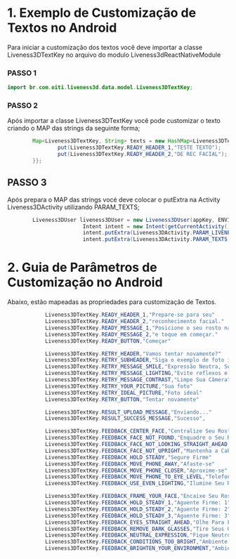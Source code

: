 # 1. Exemplo de Customização de Textos no Android

Para iniciar a customização dos textos você deve importar a classe Liveness3DTextKey no arquivo do modulo Liveness3dReactNativeModule

### PASSO 1

```java
import br.com.oiti.liveness3d.data.model.Liveness3DTextKey;
```

### PASSO 2

Após importar a classe Liveness3DTextKey você pode customizar o texto criando o MAP das strings da seguinte forma;

```java
        Map<Liveness3DTextKey, String> texts = new HashMap<Liveness3DTextKey, String>() {{
                put(Liveness3DTextKey.READY_HEADER_1,"TESTE TEXTO");
                put(Liveness3DTextKey.READY_HEADER_2,"DE REC FACIAL");
        }};
```

## PASSO 3

Após prepara o MAP das strings vocé deve colocar o putExtra na Activity Liveness3DActivity utilizando PARAM_TEXTS;

```java
        Liveness3DUser liveness3DUser = new Liveness3DUser(appKey, ENVIRONMENT3D.HML, null);
                        Intent intent = new Intent(getCurrentActivity(), Liveness3DActivity.class);
                        intent.putExtra(Liveness3DActivity.PARAM_LIVENESS3D_USER, liveness3DUser);
                        intent.putExtra(Liveness3DActivity.PARAM_TEXTS, (Serializable) texts);
```

# 2. Guia de Parâmetros de Customização no Android

Abaixo, estão mapeadas as propriedades para customização de Textos.

```java
            Liveness3DTextKey.READY_HEADER_1,"Prepare-se para seu"
            Liveness3DTextKey.READY_HEADER_2,"reconhecimento facial."
            Liveness3DTextKey.READY_MESSAGE_1,"Posicione o seu rosto na moldura, aproxime-se"
            Liveness3DTextKey.READY_MESSAGE_2,"e toque em começar."
            Liveness3DTextKey.READY_BUTTON,"Começar"

            Liveness3DTextKey.RETRY_HEADER,"Vamos tentar novamente?"
            Liveness3DTextKey.RETRY_SUBHEADER,"Siga o exemplo de foto ideal abaixo:"
            Liveness3DTextKey.RETRY_MESSAGE_SMILE,"Expressão Neutra, Sem Sorrir",
            Liveness3DTextKey.RETRY_MESSAGE_LIGHTING,"Evite reflexos e iluminação extrema."
            Liveness3DTextKey.RETRY_MESSAGE_CONTRAST,"Limpe Sua Câmera"
            Liveness3DTextKey.RETRY_YOUR_PICTURE,"Sua foto"
            Liveness3DTextKey.RETRY_IDEAL_PICTURE,"Foto ideal"
            Liveness3DTextKey.RETRY_BUTTON,"Tentar novamente"

            Liveness3DTextKey.RESULT_UPLOAD_MESSAGE,"Enviando..."
            Liveness3DTextKey.RESULT_SUCCESS_MESSAGE,"Sucesso",

            Liveness3DTextKey.FEEDBACK_CENTER_FACE,"Centralize Seu Rosto"
            Liveness3DTextKey.FEEDBACK_FACE_NOT_FOUND,"Enquadre o Seu Rosto"
            Liveness3DTextKey.FEEDBACK_FACE_NOT_LOOKING_STRAIGHT_AHEAD,"Olhe Para Frente"
            Liveness3DTextKey.FEEDBACK_FACE_NOT_UPRIGHT,"Mantenha a Cabeça Reta"
            Liveness3DTextKey.FEEDBACK_HOLD_STEADY,"Segure Firme"
            Liveness3DTextKey.FEEDBACK_MOVE_PHONE_AWAY,"Afaste-se"
            Liveness3DTextKey.FEEDBACK_MOVE_PHONE_CLOSER,"Aproxime-se"
            Liveness3DTextKey.FEEDBACK_MOVE_PHONE_TO_EYE_LEVEL,"Telefone ao Nível dos Olhos"
            Liveness3DTextKey.FEEDBACK_USE_EVEN_LIGHTING,"Ilumine Seu Rosto Uniformemente"

            Liveness3DTextKey.FEEDBACK_FRAME_YOUR_FACE,"Encaixe Seu Rosto no Espaço Oval"
            Liveness3DTextKey.FEEDBACK_HOLD_STEADY_1,"Aguente Firme: 1"
            Liveness3DTextKey.FEEDBACK_HOLD_STEADY_2,"Aguente Firme: 2"
            Liveness3DTextKey.FEEDBACK_HOLD_STEADY_3,"Aguente Firme: 3"
            Liveness3DTextKey.FEEDBACK_EYES_STRAIGHT_AHEAD,"Olhe Para Frente"
            Liveness3DTextKey.FEEDBACK_REMOVE_DARK_GLASSES,"Tire Seus Óculos de Sol"
            Liveness3DTextKey.FEEDBACK_NEUTRAL_EXPRESSION,"Fique Neutro, Não Sorria"
            Liveness3DTextKey.FEEDBACK_CONDITIONS_TOO_BRIGHT,"Ambiente Muito Iluminado"
            Liveness3DTextKey.FEEDBACK_BRIGHTEN_YOUR_ENVIRONMENT,"Ambiente Muito Escuro"
```
